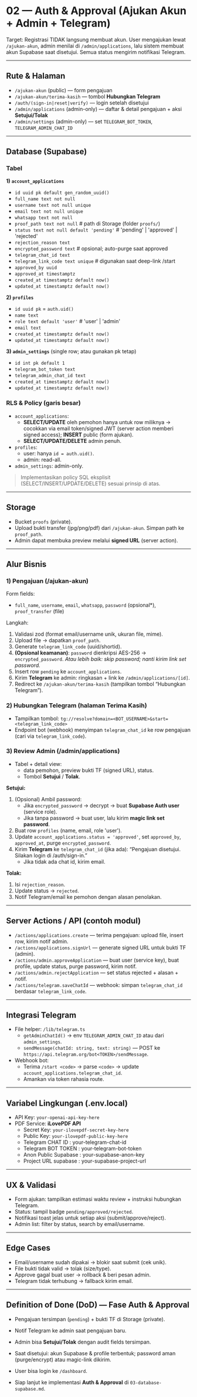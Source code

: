 # 02 — Auth & Approval (Ajukan Akun + Admin + Telegram)

Target: Registrasi TIDAK langsung membuat akun. User mengajukan lewat `/ajukan-akun`, admin menilai di `/admin/applications`, lalu sistem membuat akun Supabase saat disetujui. Semua status mengirim notifikasi Telegram.

---

## Rute & Halaman
- `/ajukan-akun` (public) — form pengajuan
- `/ajukan-akun/terima-kasih` — tombol **Hubungkan Telegram**
- `/auth/(sign-in|reset|verify)` — login setelah disetujui
- `/admin/applications` (admin-only) — daftar & detail pengajuan + aksi **Setujui/Tolak**
- `/admin/settings` (admin-only) — set `TELEGRAM_BOT_TOKEN`, `TELEGRAM_ADMIN_CHAT_ID`

---

## Database (Supabase)

### Tabel
**1) `account_applications`**
- `id uuid pk default gen_random_uuid()`
- `full_name text not null`
- `username text not null unique`
- `email text not null unique`
- `whatsapp text not null`
- `proof_path text not null`            # path di Storage (folder `proofs/`)
- `status text not null default 'pending'`  # 'pending' | 'approved' | 'rejected'
- `rejection_reason text`
- `encrypted_password text`             # opsional; auto-purge saat approved
- `telegram_chat_id text`
- `telegram_link_code text unique`      # digunakan saat deep-link /start
- `approved_by uuid`
- `approved_at timestamptz`
- `created_at timestamptz default now()`
- `updated_at timestamptz default now()`

**2) `profiles`**
- `id uuid pk` = `auth.uid()`
- `name text`
- `role text default 'user'`            # 'user' | 'admin'
- `email text`
- `created_at timestamptz default now()`
- `updated_at timestamptz default now()`

**3) `admin_settings`** (single row; atau gunakan pk tetap)
- `id int pk default 1`
- `telegram_bot_token text`
- `telegram_admin_chat_id text`
- `created_at timestamptz default now()`
- `updated_at timestamptz default now()`

### RLS & Policy (garis besar)
- `account_applications`:
  - **SELECT/UPDATE** oleh pemohon hanya untuk row miliknya → cocokkan via email token/signed JWT (server action memberi signed access); **INSERT** public (form ajukan).
  - **SELECT/UPDATE/DELETE** admin penuh.
- `profiles`:
  - user: hanya `id = auth.uid()`.
  - admin: read-all.
- `admin_settings`: admin-only.

> Implementasikan policy SQL eksplisit (SELECT/INSERT/UPDATE/DELETE) sesuai prinsip di atas.

---

## Storage
- Bucket `proofs` (private).  
- Upload bukti transfer (jpg/png/pdf) dari `/ajukan-akun`. Simpan path ke `proof_path`.  
- Admin dapat membuka preview melalui **signed URL** (server action).

---

## Alur Bisnis

### 1) Pengajuan (/ajukan-akun)
Form fields:
- `full_name`, `username`, `email`, `whatsapp`, `password` (opsional*), `proof_transfer` (file)

Langkah:
1. Validasi zod (format email/username unik, ukuran file, mime).
2. Upload file → dapatkan `proof_path`.
3. Generate `telegram_link_code` (uuid/shortid).
4. **(Opsional keamanan)**: `password` dienkripsi AES-256 → `encrypted_password`. *Atau lebih baik: skip password; nanti kirim link set password.*
5. Insert row `pending` ke `account_applications`.
6. Kirim **Telegram** ke admin: ringkasan + link ke `/admin/applications/[id]`.
7. Redirect ke `/ajukan-akun/terima-kasih` (tampilkan tombol “Hubungkan Telegram”).

### 2) Hubungkan Telegram (halaman Terima Kasih)
- Tampilkan tombol: `tg://resolve?domain=<BOT_USERNAME>&start=<telegram_link_code>`
- Endpoint bot (webhook) menyimpan `telegram_chat_id` ke row pengajuan (cari via `telegram_link_code`).

### 3) Review Admin (/admin/applications)
- Tabel + detail view:
  - data pemohon, preview bukti TF (signed URL), status.
  - Tombol **Setujui** / **Tolak**.

**Setujui:**
1. (Opsional) Ambil password:  
   - Jika `encrypted_password` → decrypt → buat **Supabase Auth user** (service role).  
   - Jika tanpa password → buat user, lalu kirim **magic link set password**.
2. Buat row `profiles` (name, email, role 'user').
3. Update `account_applications.status = 'approved'`, set `approved_by`, `approved_at`, purge `encrypted_password`.
4. Kirim **Telegram** ke `telegram_chat_id` (jika ada): “Pengajuan disetujui. Silakan login di /auth/sign-in.”  
   - Jika tidak ada chat id, kirim email.

**Tolak:**
1. Isi `rejection_reason`.
2. Update status → `rejected`.
3. Notif Telegram/email ke pemohon dengan alasan penolakan.

---

## Server Actions / API (contoh modul)
- `/actions/applications.create` — terima pengajuan: upload file, insert row, kirim notif admin.
- `/actions/applications.signUrl` — generate signed URL untuk bukti TF (admin).
- `/actions/admin.approveApplication` — buat user (service key), buat profile, update status, purge password, kirim notif.
- `/actions/admin.rejectApplication` — set status rejected + alasan + notif.
- `/actions/telegram.saveChatId` — webhook: simpan `telegram_chat_id` berdasar `telegram_link_code`.

---

## Integrasi Telegram
- File helper: `/lib/telegram.ts`
  - `getAdminChatId()` → env `TELEGRAM_ADMIN_CHAT_ID` atau dari `admin_settings`.
  - `sendMessage(chatId: string, text: string)` — POST ke `https://api.telegram.org/bot<TOKEN>/sendMessage`.
- Webhook bot:
  - Terima `/start <code>` → parse `<code>` → update `account_applications.telegram_chat_id`.
  - Amankan via token rahasia route.

---

## Variabel Lingkungan (.env.local)
- API Key: `your-openai-api-key-here`
- PDF Service: **iLovePDF API**
  - Secret Key: `your-ilovepdf-secret-key-here`
  - Public Key: `your-ilovepdf-public-key-here`
  - Telegram CHAT ID : your-telegram-chat-id
  - Telegram BOT TOKEN : your-telegram-bot-token
  - Anon Public Supabase : your-supabase-anon-key
  - Project URL supabase : your-supabase-project-url

  
---

## UX & Validasi
- Form ajukan: tampilkan estimasi waktu review + instruksi hubungkan Telegram.
- Status: tampil badge `pending/approved/rejected`.
- Notifikasi toast jelas untuk setiap aksi (submit/approve/reject).
- Admin list: filter by status, search by email/username.

---

## Edge Cases
- Email/username sudah dipakai → blokir saat submit (cek unik).
- File bukti tidak valid → tolak (size/type).
- Approve gagal buat user → rollback & beri pesan admin.
- Telegram tidak terhubung → fallback kirim email.

---

## Definition of Done (DoD) — Fase Auth & Approval
- Pengajuan tersimpan (`pending`) + bukti TF di Storage (private).
- Notif Telegram ke admin saat pengajuan baru.
- Admin bisa **Setujui/Tolak** dengan audit fields tersimpan.
- Saat disetujui: akun Supabase & profile terbentuk; password aman (purge/encrypt) atau magic-link dikirim.
- User bisa login ke `/dashboard`.


- Siap lanjut ke implementasi **Auth & Approval** di `03-database-supabase.md`.